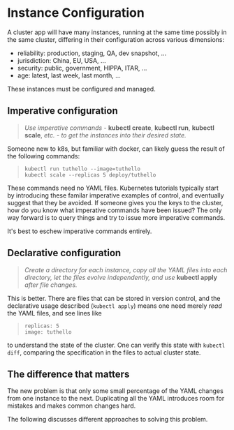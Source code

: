 # Instance Configuration

A cluster app will have many instances, running at the
same time possibly in the same cluster, differing in
their configuration across various dimensions:

* reliability: production, staging, QA, dev snapshot, ...
* jurisdiction: China, EU, USA, ...
* security:  public, government, HIPPA, ITAR, ...
* age: latest, last week, last month, ...

These instances must be configured and managed.

## Imperative configuration

> _Use imperative commands -_ __kubectl create__,
> __kubectl run__, __kubectl scale__, _etc. - to get
> the instances into their desired state._

Someone new to k8s, but familiar with docker, can
likely guess the result of the following commands:

> ```
> kubectl run tuthello --image=tuthello
> kubectl scale --replicas 5 deploy/tuthello
> ```

These commands need no YAML files.  Kubernetes
tutorials typically start by introducing these familar
imperative examples of control, and eventually suggest
that they be avoided.  If someone gives you the keys to
the cluster, how do you know what imperative commands
have been issued?  The only way forward is to query
things and try to issue more imperative commands.

It's best to eschew imperative commands entirely.

## Declarative configuration

> _Create a directory for each instance, copy all the
> YAML files into each directory, let the files evolve
> independently, and use_ __kubectl apply__ _after file
> changes._

This is better. There are files that can be stored in
version control, and the declarative usage described
(`kubectl apply`) means one need merely _read_ the YAML
files, and see lines like

> ```
> replicas: 5
> image: tuthello
> ```

to understand the state of the cluster.  One can verify
this state with `kubectl diff`, comparing the
specification in the files to actual cluster state.

## The difference that matters

The new problem is that only some small percentage of
the YAML changes from one instance to the next.
Duplicating all the YAML introduces room for mistakes
and makes common changes hard.

The following discusses different approaches to solving
this problem.
